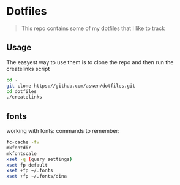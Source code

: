 # Dotfiles

> This repo contains some of my dotfiles that I like to track

## Usage

The easyest way to use them is to clone the repo and then run the createlinks script

```bash
cd ~
git clone https://github.com/aswen/dotfiles.git
cd dotfiles
./createlinks
```

## fonts
working with fonts:
commands to remember:
```bash
fc-cache -fv
mkfontdir
mkfontscale
xset -q (query settings)
xset fp default
xset +fp ~/.fonts
xset +fp ~/.fonts/dina
```
